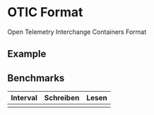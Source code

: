# OTIC Format 

Open Telemetry Interchange Containers Format


## Example




## Benchmarks


| Interval | Schreiben | Lesen |
|----------|-----------|-------|
|          |           |       |
